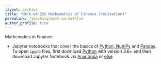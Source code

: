 ```yaml
---
layout: archive
title: "MATH-UA-250 Mathematics of Finance (recitation)"
permalink: /teaching/math-ua-mathfin
author_profile: true
---
```


Mathematics in Finance.

- Jupyter notebooks that cover the basics of [Python, NumPy](/files/Python%20jupyter-notebook-tutorial.ipynb) and [Pandas](/files/intro-to-pandas.ipynb). To open `ipynb` files, first download [Python](https://www.python.org/downloads/) with version 3.6+ and then download Jupyter Notebook via [Anaconda](https://docs.anaconda.com/anaconda/install/) or [else](https://jupyter.org/install). 